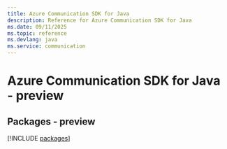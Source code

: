 ```yaml
---
title: Azure Communication SDK for Java
description: Reference for Azure Communication SDK for Java
ms.date: 09/11/2025
ms.topic: reference
ms.devlang: java
ms.service: communication
---
```

# Azure Communication SDK for Java - preview
## Packages - preview
[!INCLUDE [packages](communication-index.md)]